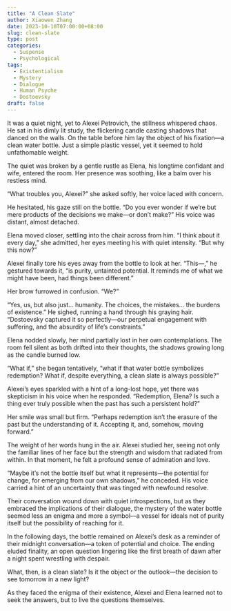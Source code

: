 ```yaml
---
title: "A Clean Slate"
author: Xiaowen Zhang
date: 2023-10-10T07:00:00+08:00
slug: clean-slate
type: post
categories:
  - Suspense
  - Psychological
tags:
  - Existentialism
  - Mystery
  - Dialogue
  - Human Psyche
  - Dostoevsky
draft: false
---
```


It was a quiet night, yet to Alexei Petrovich, the stillness whispered chaos. He sat in his dimly lit study, the flickering candle casting shadows that danced on the walls. On the table before him lay the object of his fixation—a clean water bottle. Just a simple plastic vessel, yet it seemed to hold unfathomable weight.

The quiet was broken by a gentle rustle as Elena, his longtime confidant and wife, entered the room. Her presence was soothing, like a balm over his restless mind. 

“What troubles you, Alexei?” she asked softly, her voice laced with concern.

He hesitated, his gaze still on the bottle. “Do you ever wonder if we’re but mere products of the decisions we make—or don’t make?” His voice was distant, almost detached.

Elena moved closer, settling into the chair across from him. “I think about it every day,” she admitted, her eyes meeting his with quiet intensity. “But why this now?”

Alexei finally tore his eyes away from the bottle to look at her. “This—,” he gestured towards it, “is purity, untainted potential. It reminds me of what we might have been, had things been different.”

Her brow furrowed in confusion. “We?”

“Yes, us, but also just... humanity. The choices, the mistakes... the burdens of existence.” He sighed, running a hand through his graying hair. “Dostoevsky captured it so perfectly—our perpetual engagement with suffering, and the absurdity of life’s constraints.”

Elena nodded slowly, her mind partially lost in her own contemplations. The room fell silent as both drifted into their thoughts, the shadows growing long as the candle burned low.

“What if,” she began tentatively, “what if that water bottle symbolizes redemption? What if, despite everything, a clean slate is always possible?”

Alexei’s eyes sparkled with a hint of a long-lost hope, yet there was skepticism in his voice when he responded. “Redemption, Elena? Is such a thing ever truly possible when the past has such a persistent hold?”

Her smile was small but firm. “Perhaps redemption isn’t the erasure of the past but the understanding of it. Accepting it, and, somehow, moving forward.”

The weight of her words hung in the air. Alexei studied her, seeing not only the familiar lines of her face but the strength and wisdom that radiated from within. In that moment, he felt a profound sense of admiration and love.

“Maybe it’s not the bottle itself but what it represents—the potential for change, for emerging from our own shadows,” he conceded. His voice carried a hint of an uncertainty that was tinged with newfound resolve.

Their conversation wound down with quiet introspections, but as they embraced the implications of their dialogue, the mystery of the water bottle seemed less an enigma and more a symbol—a vessel for ideals not of purity itself but the possibility of reaching for it.

In the following days, the bottle remained on Alexei’s desk as a reminder of their midnight conversation—a token of potential and choice. The ending eluded finality, an open question lingering like the first breath of dawn after a night spent wrestling with despair.

What, then, is a clean slate? Is it the object or the outlook—the decision to see tomorrow in a new light? 

As they faced the enigma of their existence, Alexei and Elena learned not to seek the answers, but to live the questions themselves.